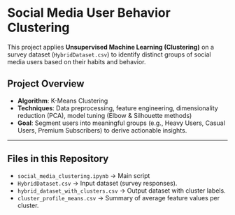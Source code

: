 # Social Media User Behavior Clustering 

This project applies **Unsupervised Machine Learning (Clustering)** on a survey dataset (`HybridDataset.csv`) to identify distinct groups of social media users based on their habits and behavior.  

## Project Overview
- **Algorithm**: K-Means Clustering  
- **Techniques**: Data preprocessing, feature engineering, dimensionality reduction (PCA), model tuning (Elbow & Silhouette methods)  
- **Goal**: Segment users into meaningful groups (e.g., Heavy Users, Casual Users, Premium Subscribers) to derive actionable insights.  

---

## Files in this Repository
- `social_media_clustering.ipynb` → Main script 
- `HybridDataset.csv` → Input dataset (survey responses).  
- `hybrid_dataset_with_clusters.csv` → Output dataset with cluster labels.  
- `cluster_profile_means.csv` → Summary of average feature values per cluster.  